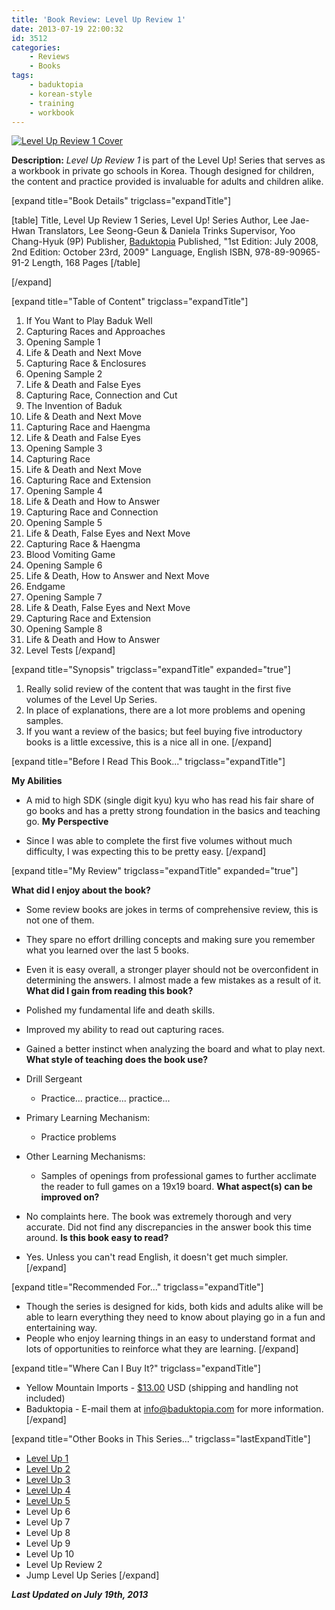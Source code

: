 ```yaml
---
title: 'Book Review: Level Up Review 1'
date: 2013-07-19 22:00:32
id: 3512
categories:
	- Reviews
	- Books
tags:
	- baduktopia
	- korean-style
	- training
	- workbook
---
```


[![Level Up Review 1 Cover](http://www.bengozen.com/wp-content/uploads/2013/07/levelupr1cover.jpg)](http://www.bengozen.com/wp-content/uploads/2013/07/levelupr1cover.jpg)

**Description:** _Level Up Review 1_ is part of the Level Up! Series that serves as a workbook in private go schools in Korea. Though designed for children, the content and practice provided is invaluable for adults and children alike.

<!--more-->

[expand title="Book Details" trigclass="expandTitle"]

[table]
Title, Level Up Review 1
Series, Level Up! Series
Author, Lee Jae-Hwan
Translators, Lee Seong-Geun &amp; Daniela Trinks
Supervisor, Yoo Chang-Hyuk (9P)
Publisher, [Baduktopia](http://www.baduktopia.com)
Published, "1st Edition: July 2008, 2nd Edition: October 23rd, 2009"
Language, English
ISBN, 978-89-90965-91-2
Length, 168 Pages
[/table]

[/expand]

[expand title="Table of Content" trigclass="expandTitle"]

1.  If You Want to Play Baduk Well
2.  Capturing Races and Approaches
3.  Opening Sample 1
4.  Life &amp; Death and Next Move
5.  Capturing Race &amp; Enclosures
6.  Opening Sample 2
7.  Life &amp; Death and False Eyes
8.  Capturing Race, Connection and Cut
9.  The Invention of Baduk
10.  Life &amp; Death and Next Move
11.  Capturing Race and Haengma
12.  Life &amp; Death and False Eyes
13.  Opening Sample 3
14.  Capturing Race
15.  Life &amp; Death and Next Move
16.  Capturing Race and Extension
17.  Opening Sample 4
18.  Life &amp; Death and How to Answer
19.  Capturing Race and Connection
20.  Opening Sample 5
21.  Life &amp; Death, False Eyes and Next Move
22.  Capturing Race &amp; Haengma
23.  Blood Vomiting Game
24.  Opening Sample 6
25.  Life &amp; Death, How to Answer and Next Move
26.  Endgame
27.  Opening Sample 7
28.  Life &amp; Death, False Eyes and Next Move
29.  Capturing Race and Extension
30.  Opening Sample 8
31.  Life &amp; Death and How to Answer
32.  Level Tests
[/expand]

[expand title="Synopsis" trigclass="expandTitle" expanded="true"]

1.  Really solid review of the content that was taught in the first five volumes of the Level Up Series.
2.  In place of explanations, there are a lot more problems and opening samples.
3.  If you want a review of the basics; but feel buying five introductory books is a little excessive, this is a nice all in one.
[/expand]

[expand title="Before I Read This Book..." trigclass="expandTitle"]

**My Abilities**

*   A mid to high SDK (single digit kyu) kyu who has read his fair share of go books and has a pretty strong foundation in the basics and teaching go.
**My Perspective**

*   Since I was able to complete the first five volumes without much difficulty, I was expecting this to be pretty easy.
[/expand]

[expand title="My Review" trigclass="expandTitle" expanded="true"]

**What did I enjoy about the book?**

*   Some review books are jokes in terms of comprehensive review, this is not one of them.
*   They spare no effort drilling concepts and making sure you remember what you learned over the last 5 books.
*   Even it is easy overall, a stronger player should not be overconfident in determining the answers. I almost made a few mistakes as a result of it.
**What did I gain from reading this book?**

*   Polished my fundamental life and death skills.
*   Improved my ability to read out capturing races.
*   Gained a better instinct when analyzing the board and what to play next.
**What style of teaching does the book use?**

*   Drill Sergeant

    *   Practice... practice... practice...

*   Primary Learning Mechanism:

    *   Practice problems

*   Other Learning Mechanisms:

    *   Samples of openings from professional games to further acclimate the reader to full games on a 19x19 board.
**What aspect(s) can be improved on?**

*   No complaints here. The book was extremely thorough and very accurate. Did not find any discrepancies in the answer book this time around.
**Is this book easy to read?**

*   Yes. Unless you can't read English, it doesn't get much simpler.
[/expand]

[expand title="Recommended For..." trigclass="expandTitle"]

*   Though the series is designed for kids, both kids and adults alike will be able to learn everything they need to know about playing go in a fun and entertaining way.
*   People who enjoy learning things in an easy to understand format and lots of opportunities to reinforce what they are learning.
[/expand]

[expand title="Where Can I Buy It?" trigclass="expandTitle"]

*   Yellow Mountain Imports - [$13.00](http://www.ymimports.com/p-784-level-up-review-book-1-for-books-1-5-20-18kyu.aspx#.UeI5nhbTxEA "Yellow Mountain Imports Purchase Link") USD (shipping and handling not included)
*   Baduktopia - E-mail them at info@baduktopia.com for more information.
[/expand]

[expand title="Other Books in This Series..." trigclass="lastExpandTitle"]

*   [Level Up 1](http://www.bengozen.com/book-review-level-up-1/ "Book Review: Level Up 1")
*   [Level Up 2](http://www.bengozen.com/book-review-level-up-vol-2/ "Book Review: Level Up 2")
*   [Level Up 3](http://www.bengozen.com/book-review-level-up-3/ "Book Review: Level Up 3")
*   [Level Up 4](http://www.bengozen.com/book-review-level-up-4/ "Book Review: Level Up 4")
*   [Level Up 5](http://www.bengozen.com/book-review-level-up-5/ "Book Review: Level Up 5")
*   Level Up 6
*   Level Up 7
*   Level Up 8
*   Level Up 9
*   Level Up 10
*   Level Up Review 2
*   Jump Level Up Series
[/expand]

_**Last Updated on July 19th, 2013**_
